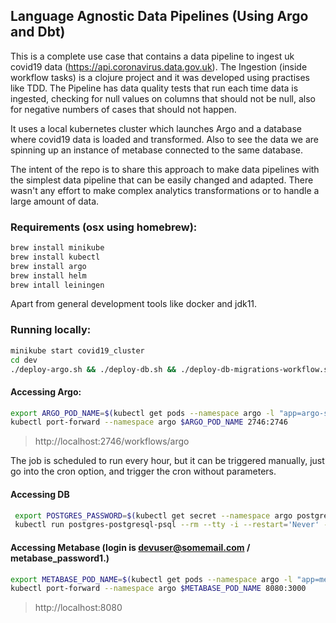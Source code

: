 ## Language Agnostic Data Pipelines (Using Argo and Dbt)


This is a complete use case that contains a data pipeline to ingest uk covid19 data (https://api.coronavirus.data.gov.uk). 
The Ingestion (inside workflow tasks) is a clojure project and it was developed using practises like TDD. 
The Pipeline has data quality tests that run each time data is ingested, checking for null values on columns that should not be null, also for negative numbers of cases that should not happen.

It uses a local kubernetes cluster which launches Argo and a database where covid19 data is loaded and transformed. Also to see the data we are spinning up an instance of metabase connected to the same database.

The intent of the repo is to share this approach to make data pipelines with the simplest data pipeline that can be easily changed and adapted. 
There wasn't any effort to make complex analytics transformations or to handle a large amount of data. 

### Requirements (osx using homebrew):
```bash
brew install minikube
brew install kubectl
brew install argo
brew install helm
brew intall leiningen
```
Apart from general development tools like docker and jdk11.

### Running locally:

```bash
minikube start covid19_cluster
cd dev
./deploy-argo.sh && ./deploy-db.sh && ./deploy-db-migrations-workflow.sh && ./deploy-covid19-workflow.sh && ./deploy-metabase.sh
```

#### Accessing Argo:
```bash
export ARGO_POD_NAME=$(kubectl get pods --namespace argo -l "app=argo-server" -o jsonpath="{.items[0].metadata.name}")
kubectl port-forward --namespace argo $ARGO_POD_NAME 2746:2746
```

> http://localhost:2746/workflows/argo

The job is scheduled to run every hour, but it can be triggered manually, just go into the cron option, and trigger the cron without parameters.

#### Accessing DB
```bash
 export POSTGRES_PASSWORD=$(kubectl get secret --namespace argo postgres-postgresql -o jsonpath="{.data.postgresql-password}" | base64 --decode)
 kubectl run postgres-postgresql-psql --rm --tty -i --restart='Never' --namespace argo --image docker.io/bitnami/postgresql:11.11.0-debian-10-r31 --env="PGPASSWORD=$POSTGRES_PASSWORD" --command -- psql --host postgres-postgresql -U covid19_user -d covid19_dev -p 5432
```

#### Accessing Metabase (login is devuser@somemail.com / metabase_password1.)
```bash
export METABASE_POD_NAME=$(kubectl get pods --namespace argo -l "app=metabase,release=metabase" -o jsonpath="{.items[0].metadata.name}")
kubectl port-forward --namespace argo $METABASE_POD_NAME 8080:3000
```

> http://localhost:8080
